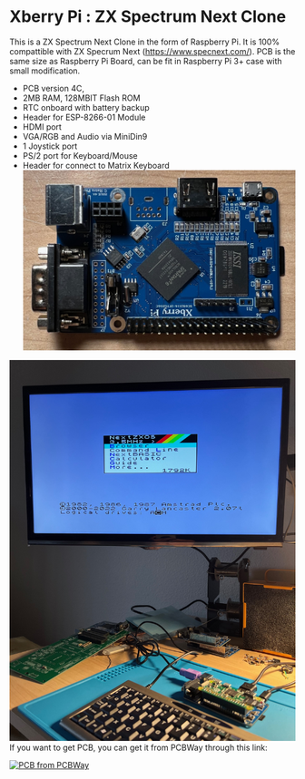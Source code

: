 # Xberry Pi : ZX Spectrum Next Clone
This is a ZX Spectrum Next Clone in the form of Raspberry Pi. It is 100% compattible with ZX Specrum Next (https://www.specnext.com/).
PCB is the same size as Raspberry Pi Board, can be fit in Raspberry Pi 3+ case with small modification.

- PCB version 4C, 
- 2MB RAM, 128MBIT Flash ROM
- RTC onboard with battery backup 
- Header for ESP-8266-01 Module
- HDMI port
- VGA/RGB and Audio via MiniDin9 
- 1 Joystick port
- PS/2 port for Keyboard/Mouse
- Header for connect to Matrix Keyboard
![Board](https://github.com/DonSuperfo/Xberry-Pi/blob/main/Xberry%20Issue%204a-5.jpg)

![Board](https://github.com/DonSuperfo/Xberry-Pi/blob/main/Xberry%20Issue%204a-6.jpg)
If you want to get PCB, you can get it from PCBWay through this link:

  <a href="https://www.pcbway.com/project/shareproject/ZX128_Replica_86e2ab61.html"><img src="https://www.pcbway.com/project/img/images/frompcbway-1220.png" alt="PCB from PCBWay" /></a>
